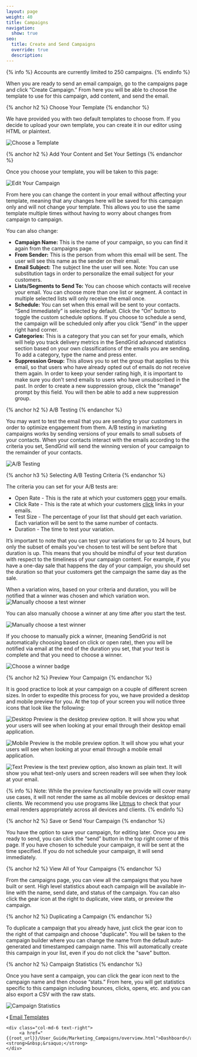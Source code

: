 ```yaml
---
layout: page
weight: 40
title: Campaigns
navigation:
  show: true
seo:
  title: Create and Send Campaigns
  override: true
  description: 
---
```


{% info %}
Accounts are currently limited to 250 campaigns.
{% endinfo %}

When you are ready to send an email campaign, go to the campaigns page and click “Create Campaign.” From here you will be able to choose the template to use for this campaign, add content, and send the email.

{% anchor h2 %}
Choose Your Template
{% endanchor %}

We have provided you with two default templates to choose from.
If you decide to upload your own template, you can create it in our editor using HTML or plaintext.

![]({{root_url}}/images/templates_6.png "Choose a Template")


{% anchor h2 %}
Add Your Content and Set Your Settings
{% endanchor %}

Once you choose your template, you will be taken to this page:

![]({{root_url}}/images/templates_7.png "Edit Your Campaign")


From here you can change the content in your email without affecting your template, meaning that any changes here will be saved for this campaign only and will not change your template. This allows you to use the same template multiple times without having to worry about changes from campaign to campaign.

You can also change:

* **Campaign Name:** This is the name of your campaign, so you can find it again from the campaigns page.
* **From Sender:** This is the person from whom this email will be sent. The user will see this name as the sender on their email.
* **Email Subject:** The subject line the user will see. Note: You can use substitution tags in order to personalize the email subject for your customers.
* **Lists/Segments to Send To:** You can choose which contacts will receive your email. You can choose more than one list or segment. A contact in multiple selected lists will only receive the email once.
* **Schedule:** You can set when this email will be sent to your contacts. “Send Immediately” is selected by default. Click the “On” button to toggle the custom schedule options. If you choose to schedule a send, the campaign will be scheduled only after you click “Send” in the upper right hand corner.
* **Categories:** This is a category that you can set for your emails, which will help you track delivery metrics in the SendGrid advanced statistics section based on your own classifications of the emails you are sending. To add a category, type the name and press enter.
* **Suppression Group:** This allows you to set the group that applies to this email, so that users who have already opted out of emails do not receive them again. In order to keep your sender rating high, it is important to make sure you don’t send emails to users who have unsubscribed in the past. In order to create a new suppression group, click the "manage" prompt by this field. You will then be able to add a new suppression group.

{% anchor h2 %}
A/B Testing
{% endanchor %}

You may want to test the email that you are sending to your customers in order to optimize engagement from them. A/B testing in marketing campaigns works by sending versions of your emails to small subsets of your contacts. When your contacts interact with the emails according to the criteria you set, SendGrid will send the winning version of your campaign to the remainder of your contacts.

![]({{root_url}}/images/ab_testing_1.png "A/B Testing")

{% anchor h3 %}
Selecting A/B Testing Criteria
{% endanchor %}

The criteria you can set for your A/B tests are:

* Open Rate - This is the rate at which your customers <a href="{{root_url}}/Glossary/opens.html">open</a> your emails.
* Click Rate - This is the rate at which your customers <a href="{{root_url}}/Glossary/clicks.html">click</a> links in your emails.
* Test Size - The percentage of your list that should get each variation. Each variation will be sent to the same number of contacts.
* Duration - The time to test your variation.

It’s important to note that you can test your variations for up to 24 hours, but only the subset of emails you've chosen to test will be sent before that duration is up. This means that you
should be mindful of your test duration with respect to the timeliness of your campaign content. For example, if you have a one-day sale that happens the day of your campaign,
you should set the duration so that your customers get the campaign the same day as the sale.

When a variation wins, based on your criteria and duration, you will be notified that a winner was chosen and which variation won.
![]({{root_url}}/images/ab_testing_4.png "Manually choose a test winner")

You can also manually choose a winner at any time after you start the test.

![]({{root_url}}/images/ab_testing_2.png "Manually choose a test winner")

If you choose to manually pick a winner, (meaning SendGrid is not automatically choosing based on click or open rate), then you will be notified via email at the end of the duration you set, that your test is complete and that you need to choose a winner.

![]({{root_url}}/images/ab_testing_3.png "Choose a winner badge")

{% anchor h2 %}
Preview Your Campaign
{% endanchor %}

It is good practice to look at your campaign on a couple of different screen sizes. In order to expedite this process for you, we have provided a desktop and mobile preview for you. At the top of your screen you will notice three icons that look like the following:

![]({{root_url}}/images/templates_8.png "Desktop Preview") is the desktop preview option. It will show you what your users will see when looking at your email through their desktop email application.

![]({{root_url}}/images/templates_9.png "Mobile Preview") is the mobile preview option. It will show you what your users will see when looking at your email through a mobile email application.

![]({{root_url}}/images/templates_10.png "Text Preview") is the text preview option, also known as plain text. It will show you what text-only users and screen readers will see when they look at your email.

{% info %}
Note: While the preview functionality we provide will cover many use cases, it will not render the same as all mobile devices or desktop email clients. We recommend you use programs like [Litmus](https://litmus.com/) to check that your email renders appropriately across all devices and clients.
{% endinfo %}

{% anchor h2 %}
Save or Send Your Campaign
{% endanchor %}

You have the option to save your campaign, for editing later. Once you are ready to send, you can click the “send” button in the top right corner of this page. If you have chosen to schedule your campaign, it will be sent at the time specified. If you do not schedule your campaign, it will send immediately.

{% anchor h2 %}
View All of Your Campaigns
{% endanchor %}

From the campaigns page, you can view all the campaigns that you have built or sent. High level statistics about each campaign will be available in-line with the name, send date, and status of the campaign. You can also click the gear icon at the right to duplicate, view stats, or preview the campaign.

{% anchor h2 %}
Duplicating a Campaign
{% endanchor %}

To duplicate a campaign that you already have, just click the gear icon to the right of that campaign and choose "duplicate". You will be taken to the campaign builder where you can change the name from the default auto-generated and timestamped campaign name. This will automatically create this campaign in your list, even if you do not click the "save" button.


{% anchor h2 %}
Campaign Statistics
{% endanchor %}

Once you have sent a campaign, you can click the gear icon next to the campaign name and then choose “stats.” From here, you will get statistics specific to this campaign including bounces, clicks, opens, etc. and you can also export a CSV with the raw stats.

![]({{root_url}}/images/stats_1.jpg "Campaign Statistics")

<div class="row">
    <div class="col-md-6 text-left">
        <strong>&lsaquo;&nbsp;</strong><a href="{{root_url}}/User_Guide/Marketing_Campaigns/templates.html">Email Templates</a>
    </div>

    <div class="col-md-6 text-right">
         <a href="{{root_url}}/User_Guide/Marketing_Campaigns/overview.html">Dashboard</a><strong>&nbsp;&rsaquo;</strong>
    </div>
</div>